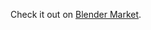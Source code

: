 Check it out on [Blender Market](https://blendermarket.com/products/wirebomb "Blender Market product page").
